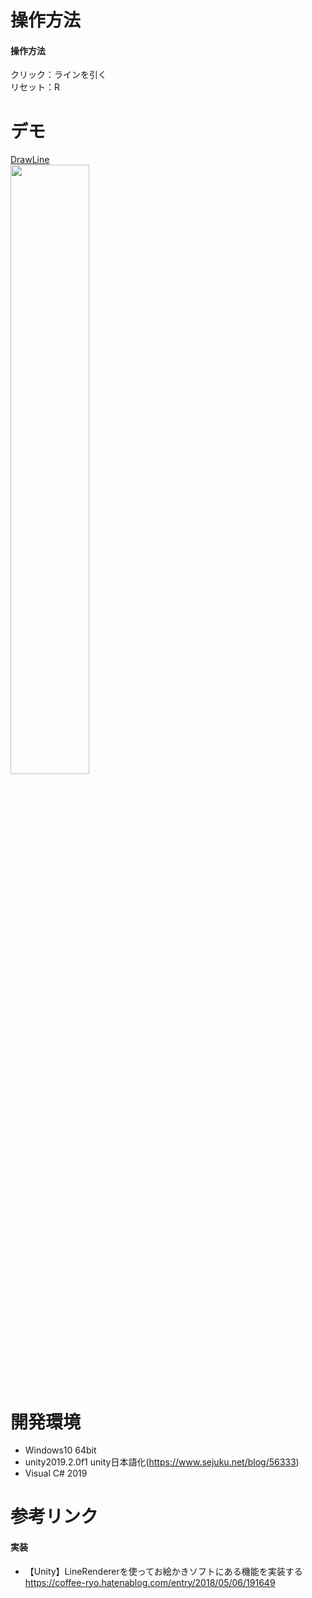 # 操作方法
#### 操作方法
クリック：ラインを引く  
リセット：R

# デモ
[DrawLine](https://little-hoge.github.io/Exploding/)  
[<img src="https://user-images.githubusercontent.com/3638785/92103022-591f3800-ee1a-11ea-843e-4d038fec5d44.gif" width=50%>](https://little-hoge.github.io/Exploding/)

# 開発環境
- Windows10 64bit
- unity2019.2.0f1  unity日本語化(https://www.sejuku.net/blog/56333)
- Visual C# 2019

# 参考リンク
#### 実装
- 【Unity】LineRendererを使ってお絵かきソフトにある機能を実装する  
https://coffee-ryo.hatenablog.com/entry/2018/05/06/191649
